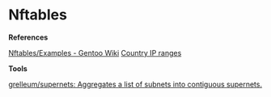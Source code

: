 # Nftables

**References**

[Nftables/Examples - Gentoo Wiki](https://wiki.gentoo.org/wiki/Nftables/Examples)
[Country IP ranges](https://www.iwik.org/ipcountry/)

**Tools**

[grelleum/supernets: Aggregates a list of subnets into contiguous supernets.](https://github.com/grelleum/supernets)


